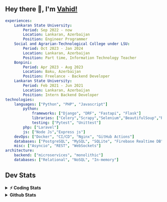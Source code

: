 
## Hey there 👋, I'm [Vahid!](https://github.com/vahidzhe/)

```yaml
experiences:
    Lankaran State University:
        Period: Sep 2022 - now
        Location: Lankaran, Azerbaijan
        Position: Engineer Programmer
    Social and Agrarian-Technological College under LSU:
        Period: Oct 2023 - Jan 2024
        Location: Lankaran, Azerbaijan
        Position: Part time, Information Technology Teacher
    Bonpini:
        Period: Apr 2023 - Aug 2023
        Location: Baku, Azerbaijan
        Position: Freelance - Backend Developer 
    Lankaran State University:
        Period: Feb 2021 - Jun 2021
        Location: Lankaran, Azerbaijan
        Position: Intern Backend Developer
technologies:
    languages: ["Python", "PHP", "Javascript"]
        python:
            frameworks: ["Django", "DRF", "Fastapi", "Flask"]
            libraries: ["Celery","Scrapy","Selenium","BeautifulSoup","Requests"]
            testing: ["Pytest", "Unittest"]
        php: ["Laravel"]
        js: ["Node Js","Express js"]
    devOps: ["Docker", "CI/CD", "Nginx", "GitHub Actions"]
    databases: ["PostgreSQL", "MySQL", "SQLite", "Firebase Realtime DB", "Redis", "RabbitMQ"]
    misc: ["Asyncio", "REST", "WebSockets"]
architecture: 
    backend: ["microservices", "monolithic"]
    databases: ["Relational", "NoSQL", "In-memory"]
```



## Dev Stats

<details>
  <summary><b>⚡ Coding Stats</b></summary>

<!--START_SECTION:waka-->
![Code Time](http://img.shields.io/badge/Code%20Time-181%20hrs%2039%20mins-blue)

![Profile Views](http://img.shields.io/badge/Profile%20Views-0-blue)

**🐱 My GitHub Data** 

> 📦 ? Used in GitHub's Storage 
 > 
> 🏆 149 Contributions in the Year 2025
 > 
> 💼 Opted to Hire
 > 
> 📜 12 Public Repositories 
 > 
> 🔑 0 Private Repositories 
 > 
**I'm an Early 🐤** 

```text
🌞 Morning                1174 commits        ████░░░░░░░░░░░░░░░░░░░░░   14.55 % 
🌆 Daytime                4559 commits        ██████████████░░░░░░░░░░░   56.52 % 
🌃 Evening                1704 commits        █████░░░░░░░░░░░░░░░░░░░░   21.13 % 
🌙 Night                  629 commits         ██░░░░░░░░░░░░░░░░░░░░░░░   07.80 % 
```


📊 **This Week I Spent My Time On** 

```text
🕑︎ Time Zone: Asia/Baku

💬 Programming Languages: 
Python                   15 hrs 55 mins      █████████████████░░░░░░░░   66.67 % 
PHP                      6 hrs 7 mins        ██████░░░░░░░░░░░░░░░░░░░   25.65 % 
Makefile                 27 mins             ░░░░░░░░░░░░░░░░░░░░░░░░░   01.92 % 
SQL                      21 mins             ░░░░░░░░░░░░░░░░░░░░░░░░░   01.52 % 
Text                     18 mins             ░░░░░░░░░░░░░░░░░░░░░░░░░   01.31 % 

🐱‍💻 Projects: 
fromfolio-backend-v2     13 hrs 54 mins      ███████████████░░░░░░░░░░   58.26 % 
lsu-library-backend      6 hrs 29 mins       ███████░░░░░░░░░░░░░░░░░░   27.17 % 
integrify                2 hrs 55 mins       ███░░░░░░░░░░░░░░░░░░░░░░   12.28 % 
taxi-1635-backend        15 mins             ░░░░░░░░░░░░░░░░░░░░░░░░░   01.06 % 
idmanstat-backend-master 14 mins             ░░░░░░░░░░░░░░░░░░░░░░░░░   00.98 % 
```

**I Mostly Code in Python** 

```text
Python                   23 repos            ██████████░░░░░░░░░░░░░░░   40.35 % 
JavaScript               11 repos            █████░░░░░░░░░░░░░░░░░░░░   19.30 % 
PHP                      8 repos             ████░░░░░░░░░░░░░░░░░░░░░   14.04 % 
CSS                      6 repos             ███░░░░░░░░░░░░░░░░░░░░░░   10.53 % 
HTML                     4 repos             ██░░░░░░░░░░░░░░░░░░░░░░░   07.02 % 
```




 Last Updated on 22/02/2025 00:37:28 UTC
<!--END_SECTION:waka-->
</details>


<details>
  <summary><b> Github Stats</b></summary>

  <br />
  <img height="180em" src="https://github-readme-stats.vercel.app/api?username=vahidzhe&show_icons=true&hide_border=true&&count_private=true&include_all_commits=true&theme=dark" />
  <img height="180em" src="https://github-readme-stats.vercel.app/api/top-langs/?username=vahidzhe&exclude_repo=django_recaptcha_v3,django_blog_v1,django_smartedu_course,css_layout1,task-managment,bonpini_backend_codeigniter&show_icons=true&hide_border=true&layout=compact&theme=dark&langs_count=6"/>
</details>






